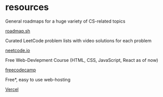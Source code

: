 # resources

General roadmaps for a huge variety of CS-related topics

[roadmap.sh](https://roadmap.sh/)

Curated LeetCode problem lists with video solutions for each problem

[neetcode.io](https://neetcode.io/practice)

Free Web-Devlepment Course (HTML, CSS, JavaScript, React as of now)

[freecodecamp](https://www.freecodecamp.org/learn/full-stack-developer/)

Free*, easy to use web-hosting

[Vercel](https://vercel.com)
